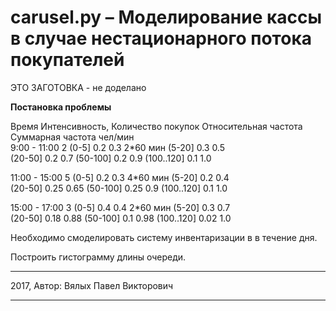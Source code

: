 # carusel.py – Моделирование кассы в случае нестационарного потока покупателей

ЭТО ЗАГОТОВКА - не доделано

**Постановка проблемы**

Время           Интенсивность,    Количество покупок    Относительная частота     Суммарная частота 
                чел/мин    
 9:00 - 11:00   2                (0-5]                   0.2                     0.3
 2*60 мин                        (5-20]                  0.3                     0.5    
                                 (20-50]                 0.2                     0.7
                                 (50-100]                0.2                     0.9
                                 (100..120]              0.1                     1.0

11:00 - 15:00   5                (0-5]                   0.2                     0.3
 4*60 мин                        (5-20]                  0.2                     0.4    
                                 (20-50]                 0.25                    0.65
                                 (50-100]                0.25                    0.9
                                 (100..120]              0.1                     1.0

15:00 - 17:00   3                (0-5]                   0.4                     0.4
 2*60 мин                        (5-20]                  0.3                     0.7    
                                 (20-50]                 0.18                    0.88
                                 (50-100]                0.1                     0.98
                                 (100..120]              0.02                    1.0

Необходимо смоделировать систему инвентаризации в в течение дня.

Построить гистограмму длины очереди.

---

2017, Автор: Вялых Павел Викторович

---